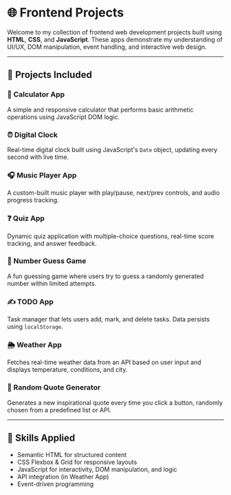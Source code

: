 # 🌐 Frontend Projects
Welcome to my collection of frontend web development projects built using **HTML**, **CSS**, and **JavaScript**. These apps demonstrate my understanding of UI/UX, DOM manipulation, event handling, and interactive web design.

---

## 🚀 Projects Included

### 🧮 Calculator App
A simple and responsive calculator that performs basic arithmetic operations using JavaScript DOM logic.

### ⏰ Digital Clock
Real-time digital clock built using JavaScript's `Date` object, updating every second with live time.

### 🎧 Music Player App
A custom-built music player with play/pause, next/prev controls, and audio progress tracking.

### ❓ Quiz App
Dynamic quiz application with multiple-choice questions, real-time score tracking, and answer feedback.

### 🎲 Number Guess Game
A fun guessing game where users try to guess a randomly generated number within limited attempts.

### ✍️ TODO App
Task manager that lets users add, mark, and delete tasks. Data persists using `localStorage`.

### 🌦️ Weather App
Fetches real-time weather data from an API based on user input and displays temperature, conditions, and city.

### 💬 Random Quote Generator
Generates a new inspirational quote every time you click a button, randomly chosen from a predefined list or API.

---

## 🧠 Skills Applied

- Semantic HTML for structured content
- CSS Flexbox & Grid for responsive layouts
- JavaScript for interactivity, DOM manipulation, and logic
- API integration (in Weather App)
- Event-driven programming
